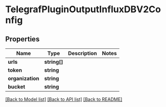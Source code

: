 # TelegrafPluginOutputInfluxDBV2Config

## Properties
Name | Type | Description | Notes
------------ | ------------- | ------------- | -------------
**urls** | **string[]** |  | 
**token** | **string** |  | 
**organization** | **string** |  | 
**bucket** | **string** |  | 

[[Back to Model list]](../README.md#documentation-for-models) [[Back to API list]](../README.md#documentation-for-api-endpoints) [[Back to README]](../README.md)


